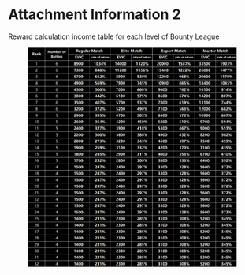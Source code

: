 # Attachment Information 2

Reward calculation income table for each level of Bounty League

<figure><img src=".gitbook/assets/微信图片_20230501015305.png" alt=""><figcaption></figcaption></figure>

